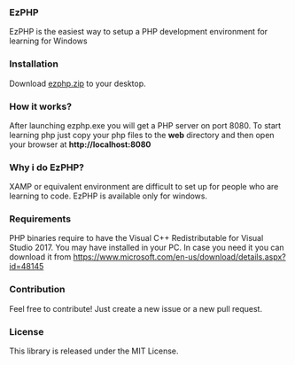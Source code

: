 ### EzPHP

EzPHP is the easiest way to setup a PHP development environment for learning for Windows

### Installation

Download [ezphp.zip](https://github.com/marcomilon/ezphp/releases/download/0.0.1/ezphp.zip) to your desktop.

### How it works?

After launching ezphp.exe you will get a PHP server on port 8080. 
To start learning php just copy your php files to the **web** directory and then open your
browser at **http://localhost:8080**

### Why i do EzPHP?

XAMP or equivalent environment are difficult to set up for people who are learning to code.
EzPHP is available only for windows.

### Requirements

PHP binaries require to have the Visual C++ Redistributable for Visual Studio 2017.
You may have installed in your PC. In case you need it you can download it from https://www.microsoft.com/en-us/download/details.aspx?id=48145


### Contribution

Feel free to contribute! Just create a new issue or a new pull request.

### License

This library is released under the MIT License.

